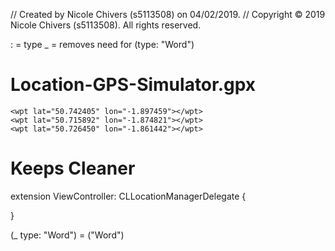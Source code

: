 //  Created by Nicole Chivers (s5113508) on 04/02/2019.
//  Copyright © 2019 Nicole Chivers (s5113508). All rights reserved.

: = type
_ = removes need for (type: "Word")

# Location-GPS-Simulator.gpx
<?xml version="1.0"?>
<gpx version="1.1" creator="Xcode">
    
    <wpt lat="50.742405" lon="-1.897459"></wpt>
    <wpt lat="50.715892" lon="-1.874821"></wpt>
    <wpt lat="50.726450" lon="-1.861442"></wpt>
    
</gpx>

# Keeps Cleaner
extension ViewController: CLLocationManagerDelegate {
    
}

(_ type: "Word") = ("Word")
